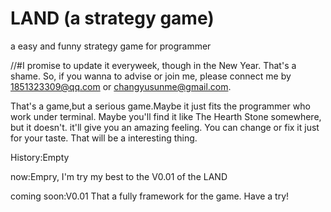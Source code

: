 # LAND (a strategy game)
a easy and funny strategy game for programmer

//#I promise to update it everyweek, though in the New Year. That's a shame.
So, if you wanna to advise or join me, please connect me by 1851323309@qq.com or changyusunme@gmail.com.

That's a game,but a serious game.Maybe it just fits the programmer who work under terminal. Maybe you'll find it like The Hearth Stone somewhere, but it doesn't. it'll give you an amazing feeling. You can change or fix it just for your taste. That will be a interesting thing.

History:Empty

now:Empry, I'm try my best to the V0.01 of the LAND

coming soon:V0.01 That a fully framework for the game. Have a try!
